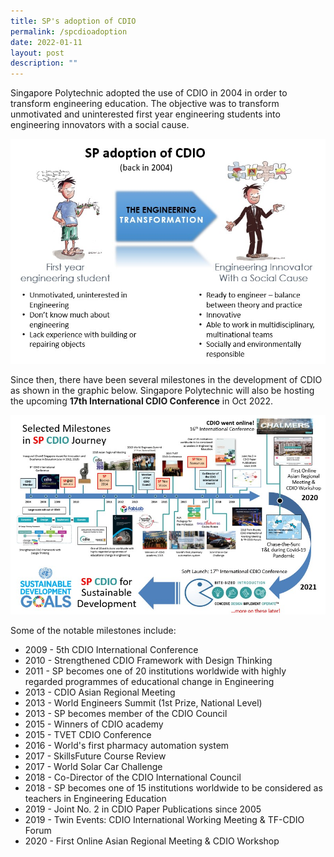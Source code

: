 ```yaml
---
title: SP's adoption of CDIO
permalink: /spcdioadoption
date: 2022-01-11
layout: post
description: ""
---
```


Singapore Polytechnic adopted the use of CDIO in 2004 in order to transform engineering education. The objective was to transform unmotivated and uninterested first year engineering students into engineering innovators with a social cause.

![Alt text for image on Isomer site](/images/engineering-transformation.jpg)

Since then, there have been several milestones in the development of CDIO as shown in the graphic below. Singapore Polytechnic will also be hosting the upcoming **17th International CDIO Conference** in Oct 2022.

![Alt text for image on Isomer site](/images/sp-cdio-milestones.jpg)

Some of the notable milestones include:
* 2009 - 5th CDIO International Conference
* 2010 - Strengthened CDIO Framework with Design Thinking
* 2011 - SP becomes one of 20 institutions worldwide with highly regarded programmes of educational change in Engineering
* 2013 - CDIO Asian Regional Meeting
* 2013 - World Engineers Summit (1st Prize, National Level)
* 2013 - SP becomes member of the CDIO Council
* 2015 - Winners of CDIO academy
* 2015 - TVET CDIO Conference
* 2016 - World's first pharmacy automation system
* 2017 - SkillsFuture Course Review
* 2017 - World Solar Car Challenge
* 2018 - Co-Director of the CDIO International Council
* 2018 - SP becomes one of 15 institutions worldwide to be considered as teachers in Engineering Education
* 2019 - Joint No. 2 in CDIO Paper Publications since 2005
* 2019 - Twin Events: CDIO International Working Meeting & TF-CDIO Forum
* 2020 - First Online Asian Regional Meeting & CDIO Workshop